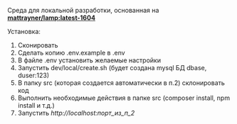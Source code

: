 Среда для локальной разработки, основанная на
<a href="https://hub.docker.com/r/mattrayner/lamp"><b>mattrayner/lamp:latest-1604</b></a>

Установка:
<ol>
<li>Сконировать</li>
<li>Сделать копию .env.example в .env</li>
<li>В файле .env установить желаемые настройки</li>
<li>Запустить dev/local/create.sh (будет создана mysql БД dbase, duser:123)</li>
<li>В папку src (которая создается автоматически в п.2) склонировать код</li>
<li>Выполнить необходимые действия в папке src (composer install, npm install и т.д.)</li>
<li>Запустить <i>http://localhost:порт_из_п_2</i></li>
</ol>

